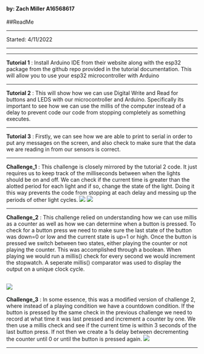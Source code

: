 #### by: Zach Miller A16568617

##ReadMe

---
Started: 4/11/2022

---
---
**Tutorial 1** :
    Install Arduino IDE from their website along with the esp32 package from
    the github repo provided in the tutorial documentation. This will allow
    you to use your esp32 microcontroller with Arduino

---
**Tutorial 2** :
    This will show how we can use Digital Write and Read for buttons and LEDS
    with our microcontroller and Arduino. Specifically its important to see
    how we can use the millis of the computer instead of a delay to prevent
    code our code from stopping completely as something executes.

---
**Tutorial 3** :
    Firstly, we can see how we are able to print to serial in order to put
    any messages on the screen, and also check to make sure that the data 
    we are reading in from our sensors is correct.

---
**Challenge_1** :
    This challenge is closely mirrored by the tutorial 2 code. It just
    requires us to keep track of the milliseconds between when the lights
    should be on and off. We can check if the current time is greater than
    the alotted period for each light and if so, change the state of the light.
    Doing it this way prevents the code from stopping at each delay and
    messing up the periods of other light cycles.
    ![](images/challenge1A.gif)
    ![](images/challenge1B.gif)

---
**Challenge_2** :
    This challenge relied on understanding how we can use millis as a counter
    as well as how we can determine when a button is pressed. To check for
    a button press we need to make sure the last state of the button was 
    down=0 or low and the current state is up=1 or high. Once the button is 
    pressed we switch between two states, either playing the counter or not
    playing the counter. This was accomplished through a boolean. When playing
    we would run a millis() check for every second we would increment the
    stopwatch. A seperate millis() comparator was used to display the output
    on a unique clock cycle.
    
![](images/Challnege2.gif)
---
**Challenge_3** :
    In some essence, this was a modified version of challenge 2, where instead
    of a playing condition we have a countdown condition. If the button
    is pressed by the same check in the previous challenge we need to record
    at what time it was last pressed and increment a counter by one. We then
    use a millis check and see if the current time is within 3 seconds of the
    last button press. If not then we create a 1s delay between decrementing
    the counter until 0 or until the button is pressed again.
    ![](images/Challenge3.gif)


---
